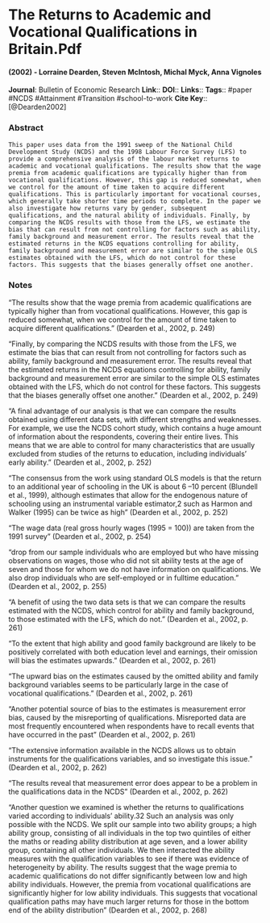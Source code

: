 # The Returns to Academic and Vocational Qualifications in Britain.Pdf
#### (2002) - Lorraine Dearden, Steven McIntosh, Michal Myck, Anna Vignoles
**Journal**: Bulletin of Economic Research
**Link**:: 
**DOI**:: 
**Links**:: 
**Tags**:: #paper #NCDS #Attainment #Transition #school-to-work 
**Cite Key**:: [@Dearden2002]

### Abstract

```
This paper uses data from the 1991 sweep of the National Child Development Study (NCDS) and the 1998 Labour Force Survey (LFS) to provide a comprehensive analysis of the labour market returns to academic and vocational qualifications. The results show that the wage premia from academic qualifications are typically higher than from vocational qualifications. However, this gap is reduced somewhat, when we control for the amount of time taken to acquire different qualifications. This is particularly important for vocational courses, which generally take shorter time periods to complete. In the paper we also investigate how returns vary by gender, subsequent qualifications, and the natural ability of individuals. Finally, by comparing the NCDS results with those from the LFS, we estimate the bias that can result from not controlling for factors such as ability, family background and measurement error. The results reveal that the estimated returns in the NCDS equations controlling for ability, family background and measurement error are similar to the simple OLS estimates obtained with the LFS, which do not control for these factors. This suggests that the biases generally offset one another.
```

### Notes

“The results show that the wage premia from academic qualifications are typically higher than from vocational qualifications. However, this gap is reduced somewhat, when we control for the amount of time taken to acquire different qualifications.” (Dearden et al., 2002, p. 249)

“Finally, by comparing the NCDS results with those from the LFS, we estimate the bias that can result from not controlling for factors such as ability, family background and measurement error. The results reveal that the estimated returns in the NCDS equations controlling for ability, family background and measurement error are similar to the simple OLS estimates obtained with the LFS, which do not control for these factors. This suggests that the biases generally offset one another.” (Dearden et al., 2002, p. 249)

“A final advantage of our analysis is that we can compare the results obtained using different data sets, with different strengths and weaknesses. For example, we use the NCDS cohort study, which contains a huge amount of information about the respondents, covering their entire lives. This means that we are able to control for many characteristics that are usually excluded from studies of the returns to education, including individuals’ early ability.” (Dearden et al., 2002, p. 252)

“The consensus from the work using standard OLS models is that the return to an additional year of schooling in the UK is about 6 –10 percent (Blundell et al., 1999), although estimates that allow for the endogenous nature of schooling using an instrumental variable estimator,2 such as Harmon and Walker (1995) can be twice as high” (Dearden et al., 2002, p. 252)

“The wage data (real gross hourly wages (1995 = 100)) are taken from the 1991 survey” (Dearden et al., 2002, p. 254)

“drop from our sample individuals who are employed but who have missing observations on wages, those who did not sit ability tests at the age of seven and those for whom we do not have information on qualifications. We also drop individuals who are self-employed or in fulltime education.” (Dearden et al., 2002, p. 255)

“A benefit of using the two data sets is that we can compare the results estimated with the NCDS, which control for ability and family background, to those estimated with the LFS, which do not.” (Dearden et al., 2002, p. 261)

“To the extent that high ability and good family background are likely to be positively correlated with both education level and earnings, their omission will bias the estimates upwards.” (Dearden et al., 2002, p. 261)

“The upward bias on the estimates caused by the omitted ability and family background variables seems to be particularly large in the case of vocational qualifications.” (Dearden et al., 2002, p. 261)

“Another potential source of bias to the estimates is measurement error bias, caused by the misreporting of qualifications. Misreported data are most frequently encountered when respondents have to recall events that have occurred in the past” (Dearden et al., 2002, p. 261)

“The extensive information available in the NCDS allows us to obtain instruments for the qualifications variables, and so investigate this issue.” (Dearden et al., 2002, p. 262)

“The results reveal that measurement error does appear to be a problem in the qualifications data in the NCDS” (Dearden et al., 2002, p. 262)

“Another question we examined is whether the returns to qualifications varied according to individuals’ ability.32 Such an analysis was only possible with the NCDS. We split our sample into two ability groups; a high ability group, consisting of all individuals in the top two quintiles of either the maths or reading ability distribution at age seven, and a lower ability group, containing all other individuals. We then interacted the ability measures with the qualification variables to see if there was evidence of heterogeneity by ability. The results suggest that the wage premia to academic qualifications do not differ significantly between low and high ability individuals. However, the premia from vocational qualifications are significantly higher for low ability individuals. This suggests that vocational qualification paths may have much larger returns for those in the bottom end of the ability distribution” (Dearden et al., 2002, p. 268)